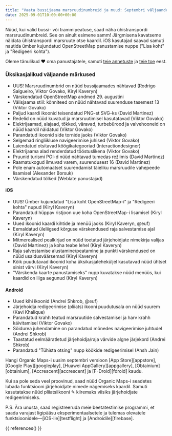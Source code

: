 ```yaml
---
title: "Vaata bussijaama marsruudinumbreid ja muud: Septembri väljaande esiletõstmised"
date: 2025-09-01T10:00:00+00:00
---
```


Nüüd, kui valid bussi- või trammipeatuse, saad näha ühistranspordi marsruudinumbreid. See on ainult esimene samm! Järgmisena kavatseme näidata ühistranspordi marsruute otse kaardil. iOS kasutajad saavad samuti nautida ümber kujundatud OpenStreetMap panustamise nuppe ("Lisa koht" ja "Redigeeri kohta").

Oleme tänulikud ❤️ oma panustajatele, samuti [teie annetuste](@/donate/index.md) ja [teie toe](@/contribute/index.md) eest.

### Üksikasjalikud väljaande märkused

- UUS! Marsruudinumbrid on nüüd bussijaamades nähtavad (Rodrigo Salgueiro, Viktor Govako, Kiryl Kaveryn)
- Värskendatud OpenStreetMap andmed 29. augustini
- Välisjaama stiil: kõnniteed on nüüd nähtavad suurenduse tasemest 13 (Viktor Govako)
- Paljud kaardi ikoonid teisendatud PNG-st SVG-ks (David Martinez)
- Redelid on nüüd kuvatud ja marsruutimisel kasutatavad (Viktor Govako)
- Elektrijaamad, alajaad, tõkked, väravad, turbebürood ja valvehooneid on nüüd kaardil näidatud (Viktor Govako)
- Parandatud ikoonid side tornide jaoks (Viktor Govako)
- Selgemad ringliikluse navigeerimise juhised (Viktor Govako)
- Laiendatud otsitavad köögikategooriad (Interactiondesigner)
- Elektrijaama alad renderdatud tööstuslikena (Viktor Govako)
- Pruunid turismi POI-d nüüd nähtavad tumedas režiimis (David Martinez)
- Raamatukogud ilmuvad varem, suurendusest 16 (David Martinez)
- Pole enam automaatset suurendamist täieliku marsruudile vahepeede lisamisel (Alexander Borsuk)
- Värskendatud tõlked (Weblate panustajad)

#### iOS
- UUS! Ümber kujundatud "Lisa koht OpenStreetMap-i" ja "Redigeeri kohta" nupud (Kiryl Kaveryn)
- Parandatud hüppav ristjoon uue koha OpenStreetMap-i lisamisel (Kiryl Kaveryn)
- Uued ikoonid kaardi kihtide ja menüü jaoks (Kiryl Kaveryn, @euf)
- Eemaldatud üleliigsed kõrguse värskendused raja salvestamise ajal (Kiryl Kaveryn)
- Mitmerealised pealkirjad on nüüd toetatud järjehoidjate nimekirja valijas (David Martinez) ja koha teabe lehel (Kiryl Kaveryn)
- Raja salvestamise alustamine/peatamine ja punkti värskendused on nüüd usaldusväärsemad (Kiryl Kaveryn)
- Kõik puudutavad ikoonid koha üksikasjaleheküljel kasutavad nüüd ühtset sinist värvi (Kiryl Kaveryn)
- "Värskenda kaarte panustamiseks" nupp kuvatakse nüüd menüüs, kui kaardid on liiga aegunud (Kiryl Kaveryn)

#### Android
- Uued kihi ikoonid (Andrei Shkrob, @euf)
- Järjehoidja redigeerimise (pliiats) ikooni puudutusala on nüüd suurem (Kavi Khalique)
- Parandatud krahh teatud marsruutide salvestamisel ja harv krahh käivitamisel (Viktor Govako)
- Sõidurea juhendamine on parandatud mõnedes navigeerimise juhtudel (Andrei Shkrob)
- Taastatud eelmääratletud järjehoidja/raja värvide algne järjekord (Andrei Shkrob)
- Parandatud "Tühista otsing" nupp köökide redigeerimisel (Ansh Jain)

Hangi Organic Maps-i uusim septembri versioon [App Store][appstore], [Google Play][googleplay], [Huawei AppGallery][appgallery], [Obtainium][obtainium], [Accrescent][accrescent] ja [F-Droid][fdroid] kaudu.

Kui sa pole seda veel proovinud, saad nüüd Organic Maps-i seadetes lubada funktsiooni järjehoidjate nimede nägemiseks kaardil. Samuti kasutatakse nüüd pliiatsiikooni ✎ kiiremaks viisiks järjehoidjate redigeerimiseks.

P.S. Ära unusta, saad registreeruda meie beetatestimise programmi, et saada varajast ligipääsu eksperimentaalsetele ja tulemas olevatele funktsioonidele—[iOS-ile][testflight] ja [Androidile][firebase].

{{ references() }}
